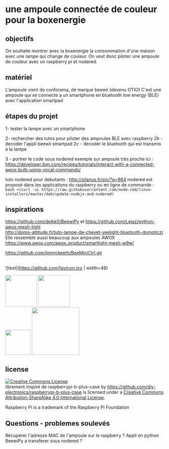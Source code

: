 # une ampoule connectée de couleur pour la boxenergie

## objectifs
On souhaite montrer avec la boxenergie la consommation d'une maison avec une lampe qui change de couleur.
On veut donc piloter une ampoule de couleur avec un raspberry pi et nodered.

## matériel
L'ampoule vient de conforama, de marque beewii (devenu OTIO)
C'est une ampoule qui se connecte a un smartphone en bluetooth low energy (BLE) avec l'application smartpad

## étapes du projet
1- tester la lampe avec un smartphone

2- rechercher des tutos pour piloter des ampoules BLE avec raspberry
2b - decoder l'appli beewii smartpad
2c - decoder le bluetooth qui est transmis à la lampe

3 - portrer le code sous nodered
exemple sur ampoule très proche ici : <br>
https://developer.ibm.com/recipes/tutorials/interact-with-a-connected-awox-bulb-using-vocal-commands/

tuto nodered pour debutants :
http://silanus.fr/sin/?p=984
nodered est proposé dans les applications du raspberry ou en ligne de commande : <br>
```bash <(curl -sL https://raw.githubusercontent.com/node-red/linux-installers/master/deb/update-nodejs-and-nodered)```


## inspirations
https://github.com/delkk0/BeewiPy et https://github.com/Leiaz/python-awox-mesh-light <br>
http://domo-attitude.fr/tuto-lampe-de-chevet-yeelight-bluetooth-domoticz/ <br>
Elle ressemble aussi beaucoup aux ampoules AWOX https://www.awox.com/awox_product/smartlight-mesh-w9w/

https://github.com/jimmckeeth/BeeMiniCtrl.git <br><br>

![test](https://github.com/favicon.ico | width=48)

<img src="http://www.bee-wi.com/wp-content/uploads/2016/09/BLR11.png" style="width:100"/>
<img src=http://www.bee-wi.com/wp-content/uploads/2017/06/BLH04-U1E.png style="width:100"/> <br>
<img src=https://i.pinimg.com/236x/c1/d5/04/c1d504a513c66ceb0d76fcadc991d631.jpg style="width:80"/>
<img src=https://mir-s3-cdn-cf.behance.net/project_modules/disp/0bb82849055337.56084b140b852.jpg style="width:150"/><br>

## license

<a rel="license" href="http://creativecommons.org/licenses/by-sa/4.0/"><img alt="Creative Commons License" style="border-width:0" src="https://i.creativecommons.org/l/by-sa/4.0/88x31.png" /></a><br />
<span xmlns:dct="http://purl.org/dc/terms/" property="dct:title">librement inspiré de raspberrypi-b-plus-case</span> by <a xmlns:cc="http://creativecommons.org/ns#" href="https://github.com/diy-electronics/raspberrypi-b-plus-case" property="cc:attributionName" rel="cc:attributionURL">https://github.com/diy-electronics/raspberrypi-b-plus-case</a> is licensed under a <a rel="license" href="http://creativecommons.org/licenses/by-sa/4.0/">Creative Commons Attribution-ShareAlike 4.0 International License</a>.

Raspberry Pi is a trademark of the Raspberry Pi Foundation

## Questions - problemes soulevés
Récupérer l'adresse MAC de l'ampoule sur le raspberry ?
Appli en python BeewiPy a transferer sous nodered ?



